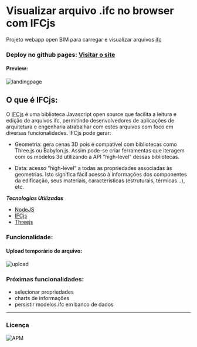 # Visualizar arquivo .ifc no browser com IFCjs
Projeto webapp open BIM para carregar e visualizar arquivos [ifc](https://en.wikipedia.org/wiki/Industry_Foundation_Classes)

### Deploy no github pages: [Visitar o site](https://rebecapessoa.github.io/projetoifcweb/)

#### Preview:
![landingpage](https://user-images.githubusercontent.com/4651221/120132669-28014780-c1a1-11eb-852f-61b6e2768509.gif)


## O que é IFCjs:

O [IFCjs](https://github.com/agviegas/web-ifc-viewer) é uma biblioteca Javascript open source que facilita a leitura e edição de arquivos ifc, permitindo desenvolvedores de aplicações de arquitetura e engenharia atrabalhar com estes arquivos com foco em diversas funcionalidades.
IFCjs pode gerar:

* Geometria: gera cenas 3D pois é  compatível com bibliotecas como Three.js ou Babylon.js. Assim pode-se criar ferramentas que iteragem com os modelos 3d utilizando a API "high-level" dessas bibliotecas.

* Data: acesso "high-level" a todas as propriedades associadas às geometrias. Isto significa fácil acesso à informações dos componentes da edificação, seus materiais, características (estruturais, térmicas...), etc.


 ***Tecnologias Utilizadas***

* [NodeJS](https://nodejs.org/en/)
* [IFCjs](https://agviegas.github.io/ifcjs-docs/#/)
* [Threejs](https://threejs.org/)

### Funcionalidade: 

#### Upload temporário de arquivo:
![upload](https://user-images.githubusercontent.com/4651221/120133503-b3c7a380-c1a2-11eb-9f6c-39ca9377bf99.gif)

### Próximas funcionalidades:

* selecionar propriedades
* charts de informações 
* persistir modelos.ifc em banco de dados

---


### Licença

<img alt="APM" src="https://img.shields.io/apm/l/vim-mode">
